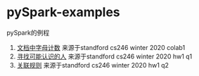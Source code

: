 # pySpark-examples
pySpark的例程
1. [文档中字母计数](count_letters.py)
来源于standford cs246 winter 2020 colab1
2. [寻找可能认识的人](people_you_might_know.py)
来源于standford cs246 winter 2020 hw1 q1
3. [关联规则](association_rules.py)
来源于standford cs246 winter 2020 hw1 q2 